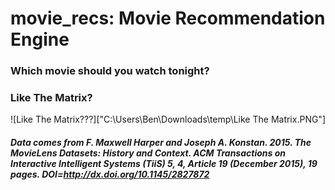 # movie_recs: Movie Recommendation Engine
### Which movie should you watch tonight?

### Like The Matrix?
![Like The Matrix???]["C:\Users\Ben\Downloads\temp\Like The Matrix.PNG"]
##### Data comes from F. Maxwell Harper and Joseph A. Konstan. 2015. The MovieLens Datasets: History and Context. ACM Transactions on Interactive Intelligent Systems (TiiS) 5, 4, Article 19 (December 2015), 19 pages. DOI=http://dx.doi.org/10.1145/2827872
